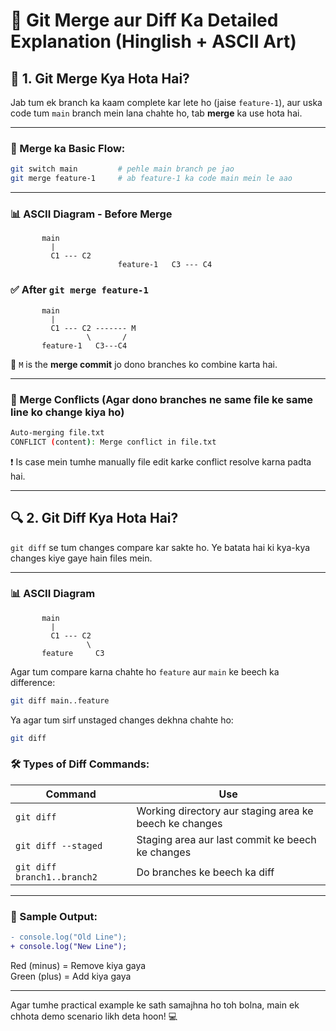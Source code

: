 # 🔀 Git Merge aur Diff Ka Detailed Explanation (Hinglish + ASCII Art)

## 🔁 1. Git Merge Kya Hota Hai?

Jab tum ek branch ka kaam complete kar lete ho (jaise `feature-1`), aur uska code tum `main` branch mein lana chahte ho, tab **merge** ka use hota hai.

---

### 🔧 Merge ka Basic Flow:

```bash
git switch main         # pehle main branch pe jao
git merge feature-1     # ab feature-1 ka code main mein le aao
```

---

### 📊 ASCII Diagram - Before Merge

```text
       main
         |
         C1 --- C2
                        feature-1   C3 --- C4
```

### ✅ After `git merge feature-1`

```text
       main
         |
         C1 --- C2 ------- M
                 \       /
       feature-1   C3---C4
```

🔸 `M` is the **merge commit** jo dono branches ko combine karta hai.

---

### 🤯 Merge Conflicts (Agar dono branches ne same file ke same line ko change kiya ho)

```bash
Auto-merging file.txt
CONFLICT (content): Merge conflict in file.txt
```

❗ Is case mein tumhe manually file edit karke conflict resolve karna padta hai.

---

## 🔍 2. Git Diff Kya Hota Hai?

`git diff` se tum changes compare kar sakte ho. Ye batata hai ki kya-kya changes kiye gaye hain files mein.

---

### 📊 ASCII Diagram

```text
       main
         |
         C1 --- C2
                 \
       feature     C3
```

Agar tum compare karna chahte ho `feature` aur `main` ke beech ka difference:

```bash
git diff main..feature
```

Ya agar tum sirf unstaged changes dekhna chahte ho:

```bash
git diff
```

### 🛠 Types of Diff Commands:

| Command | Use |
|--------|-----|
| `git diff` | Working directory aur staging area ke beech ke changes |
| `git diff --staged` | Staging area aur last commit ke beech ke changes |
| `git diff branch1..branch2` | Do branches ke beech ka diff |

---

### 🧪 Sample Output:

```diff
- console.log("Old Line");
+ console.log("New Line");
```

Red (minus) = Remove kiya gaya  
Green (plus) = Add kiya gaya

---

Agar tumhe practical example ke sath samajhna ho toh bolna, main ek chhota demo scenario likh deta hoon! 💻
